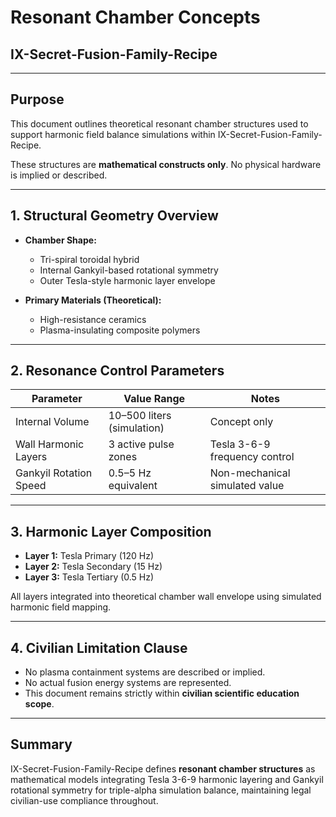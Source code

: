 # Resonant Chamber Concepts  
## IX-Secret-Fusion-Family-Recipe

---

## Purpose

This document outlines theoretical resonant chamber structures used to support harmonic field balance simulations within IX-Secret-Fusion-Family-Recipe.

These structures are **mathematical constructs only**. No physical hardware is implied or described.

---

## 1. Structural Geometry Overview

- **Chamber Shape:**  
  - Tri-spiral toroidal hybrid  
  - Internal Gankyil-based rotational symmetry  
  - Outer Tesla-style harmonic layer envelope

- **Primary Materials (Theoretical):**  
  - High-resistance ceramics  
  - Plasma-insulating composite polymers  

---

## 2. Resonance Control Parameters

| Parameter             | Value Range                    | Notes                          |
|----------------------|--------------------------------|--------------------------------|
| Internal Volume      | 10–500 liters (simulation)     | Concept only                   |
| Wall Harmonic Layers | 3 active pulse zones           | Tesla 3-6-9 frequency control |
| Gankyil Rotation Speed | 0.5–5 Hz equivalent            | Non-mechanical simulated value |

---

## 3. Harmonic Layer Composition

- **Layer 1:** Tesla Primary (120 Hz)  
- **Layer 2:** Tesla Secondary (15 Hz)  
- **Layer 3:** Tesla Tertiary (0.5 Hz)  

All layers integrated into theoretical chamber wall envelope using simulated harmonic field mapping.

---

## 4. Civilian Limitation Clause

- No plasma containment systems are described or implied.  
- No actual fusion energy systems are represented.  
- This document remains strictly within **civilian scientific education scope**.

---

## Summary

IX-Secret-Fusion-Family-Recipe defines **resonant chamber structures** as mathematical models integrating Tesla 3-6-9 harmonic layering and Gankyil rotational symmetry for triple-alpha simulation balance, maintaining legal civilian-use compliance throughout.
